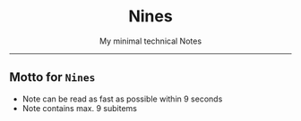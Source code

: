 <div align="center">
  <span class="iconify" data-icon="whh:ninegag" data-inline="false" width="100"></span>
  <h1>Nines</h1>
  <p>My minimal technical Notes</p>
</div>

---

## Motto for `Nines`
- Note can be read as fast as possible within 9 seconds
- Note contains max. 9 subitems
